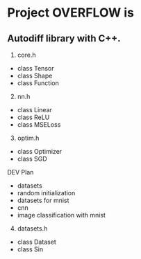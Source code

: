 # Project OVERFLOW is
## Autodiff library with C++.

1. core.h
- class Tensor
- class Shape
- class Function

2. nn.h
- class Linear
- class ReLU
- class MSELoss

3. optim.h
- class Optimizer
- class SGD

DEV Plan
- datasets
- random initialization
- datasets for mnist
- cnn
- image classification with mnist

4. datasets.h
- class Dataset
- class Sin